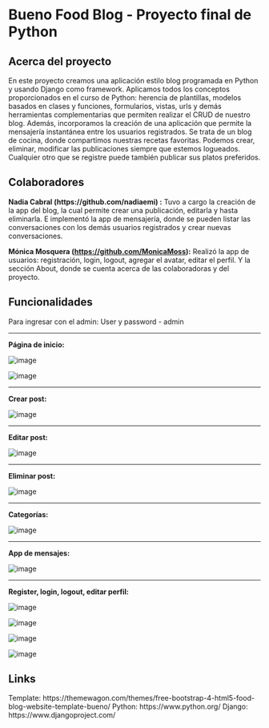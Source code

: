 # Bueno Food Blog - Proyecto final de Python

<h2>Acerca del proyecto</h2>
En este proyecto creamos una aplicación estilo blog programada en Python y usando Django como framework. 
Aplicamos todos los conceptos proporcionados en el curso de Python: herencia de plantillas, modelos basados en clases y funciones, formularios, vistas, urls y demás herramientas complementarias que permiten realizar el CRUD de nuestro blog. Además, incorporamos la creación de una aplicación que permite la mensajería instantánea entre los usuarios registrados. 
Se trata de un blog de cocina, donde compartimos nuestras recetas favoritas. Podemos crear, eliminar, modificar las publicaciones siempre que estemos logueados. Cualquier otro que se registre puede también publicar sus platos preferidos.


<h2>Colaboradores</h2>
<strong>Nadia Cabral (https://github.com/nadiaemi) :</strong> Tuvo a cargo la creación de la app del blog, la cual permite crear una publicación, editarla y hasta eliminarla. E implementó la app de mensajería, donde se pueden listar las conversaciones con los demás usuarios registrados y crear nuevas conversaciones.

<strong> Mónica Mosquera (https://github.com/MonicaMoss):</strong> Realizó la app de usuarios: registración, login, logout, agregar el avatar, editar el perfil. Y la sección About, donde se cuenta acerca de las colaboradoras y del proyecto.

<h2>Funcionalidades</h2>
Para ingresar con el admin: 
User y password - admin
<hr>
<strong>Página de inicio:</strong>

![image](https://user-images.githubusercontent.com/47372707/195234354-533ca40e-4a4a-4ba1-9188-d3a8a154c7a6.png)

![image](https://user-images.githubusercontent.com/47372707/195234455-aacc4eda-a6e1-4d26-8e68-c67e561499aa.png)

<hr>
<strong>Crear post:</strong>

![image](https://user-images.githubusercontent.com/47372707/195234529-b6538c01-8a7b-41b6-a5b9-df8f5ce240be.png)

<hr>
<strong>Editar post:</strong>

![image](https://user-images.githubusercontent.com/47372707/195234626-f6613459-8d88-4105-9acf-b6cdf5104415.png)

<hr>
<strong>Eliminar post:</strong>

![image](https://user-images.githubusercontent.com/47372707/195234693-fead6bc0-fad6-45d5-98a4-c19760aae156.png)

<hr>
<strong>Categorías:</strong>

![image](https://user-images.githubusercontent.com/47372707/195234790-3aa902d7-f3ac-4f8f-af21-34ff6124ee60.png)

<hr>
<strong>App de mensajes:</strong>

![image](https://user-images.githubusercontent.com/47372707/195234881-2093e086-07cd-45e8-b7bf-15a97f642c17.png)

<hr>

<strong>Register, login, logout, editar perfil:</strong>

![image](https://user-images.githubusercontent.com/47372707/195235040-2d080f82-bb92-42d4-9c5b-af1ec1ac95c0.png)

![image](https://user-images.githubusercontent.com/47372707/195235080-e70f87a8-e327-42d8-9c79-31172fbf6395.png)

![image](https://user-images.githubusercontent.com/47372707/195235177-f14575c1-32a4-45e6-a063-49b4b80d1065.png)

![image](https://user-images.githubusercontent.com/47372707/195235227-6d143665-b548-4111-9b7d-7a26b035f21b.png)



<h2>Links</h2>
Template: https://themewagon.com/themes/free-bootstrap-4-html5-food-blog-website-template-bueno/
Python: https://www.python.org/
Django: https://www.djangoproject.com/
